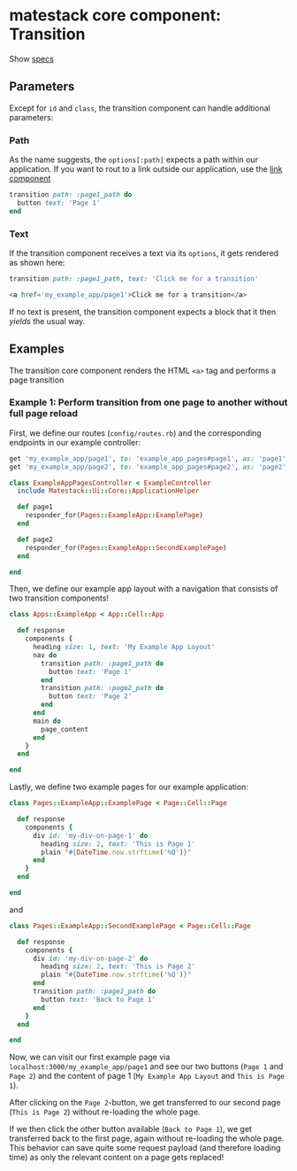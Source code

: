 # matestack core component: Transition

Show [specs](../../spec/usage/components/transition_spec.rb)

## Parameters

Except for `id` and `class`, the transition component can handle additional parameters:

### Path

As the name suggests, the `options[:path]` expects a path within our application. If you want to rout to a link outside our application, use the [link component](../link.md)

```ruby
transition path: :page1_path do
  button text: 'Page 1'
end
```

### Text

If the transition component receives a text via its `options`, it gets rendered as shown here:

```ruby
transition path: :page1_path, text: 'Click me for a transition'
```

```HTML
<a href='my_example_app/page1'>Click me for a transition</a>
```

If no text is present, the transition component expects a block that it then *yields* the usual way.

## Examples

The transition core component renders the HTML `<a>` tag and performs a page transition

### Example 1: Perform transition from one page to another without full page reload

First, we define our routes (`config/routes.rb`) and the corresponding endpoints in our example controller:

```ruby
get 'my_example_app/page1', to: 'example_app_pages#page1', as: 'page1'
get 'my_example_app/page2', to: 'example_app_pages#page2', as: 'page2'
```

```ruby
class ExampleAppPagesController < ExampleController
  include Matestack::Ui::Core::ApplicationHelper

  def page1
    responder_for(Pages::ExampleApp::ExamplePage)
  end

  def page2
    responder_for(Pages::ExampleApp::SecondExamplePage)
  end

end
```

Then, we define our example app layout with a navigation that consists of two transition components!

```ruby
class Apps::ExampleApp < App::Cell::App

  def response
    components {
      heading size: 1, text: 'My Example App Layout'
      nav do
        transition path: :page1_path do
          button text: 'Page 1'
        end
        transition path: :page2_path do
          button text: 'Page 2'
        end
      end
      main do
        page_content
      end
    }
  end

end
```

Lastly, we define two example pages for our example application:

```ruby
class Pages::ExampleApp::ExamplePage < Page::Cell::Page

  def response
    components {
      div id: 'my-div-on-page-1' do
        heading size: 2, text: 'This is Page 1'
        plain "#{DateTime.now.strftime('%Q')}"
      end
    }
  end

end
```

and

```ruby
class Pages::ExampleApp::SecondExamplePage < Page::Cell::Page

  def response
    components {
      div id: 'my-div-on-page-2' do
        heading size: 2, text: 'This is Page 2'
        plain "#{DateTime.now.strftime('%Q')}"
      end
      transition path: :page1_path do
        button text: 'Back to Page 1'
      end
    }
  end

end
```

Now, we can visit our first example page via `localhost:3000/my_example_app/page1` and see our two buttons (`Page 1` and `Page 2`) and the content of page 1 (`My Example App Layout` and `This is Page 1`).

After clicking on the `Page 2`-button, we get transferred to our second page (`This is Page 2`) without re-loading the whole page.

If we then click the other button available (`Back to Page 1`), we get transferred back to the first page, again without re-loading the whole page. This behavior can save quite some request payload (and therefore loading time) as only the relevant content on a page gets replaced!
